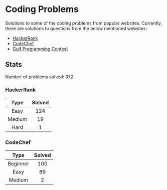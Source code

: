 # Coding Problems

Solutions to some of the coding problems from popular websites. Currently, there are solutions to questions from the below mentioned websites:
* [HackerRank](HackerRank "HackerRank")
* [CodeChef](CodeChef "CodeChef")
* [Gulf Programming Contest](Gulf%20Programming%20Contest "GPC")

## Stats

Number of problems solved: 372

### HackerRank

|Type|Solved|
|:---:|:---:|
|Easy|124|
|Medium|19|
|Hard|1|

### CodeChef

|Type|Solved|
|:---:|:---:|
|Beginner|100|
|Easy|89|
|Medium|2|